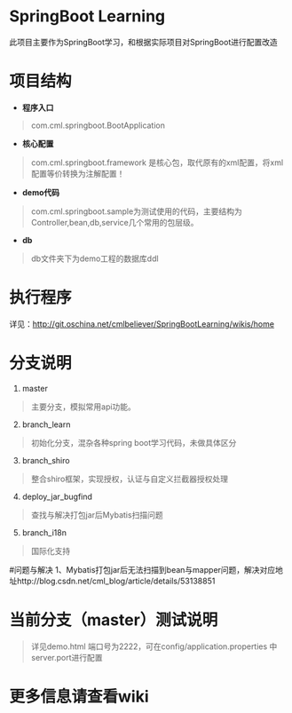 # SpringBoot Learning #

此项目主要作为SpringBoot学习，和根据实际项目对SpringBoot进行配置改造

# 项目结构 #
 - **程序入口**
> com.cml.springboot.BootApplication

 - **核心配置**
> com.cml.springboot.framework 是核心包，取代原有的xml配置，将xml配置等价转换为注解配置！ 

 - **demo代码**
> com.cml.springboot.sample为测试使用的代码，主要结构为Controller,bean,db,service几个常用的包层级。

 - **db**
> db文件夹下为demo工程的数据库ddl

# 执行程序 #
 详见：http://git.oschina.net/cmlbeliever/SpringBootLearning/wikis/home

# 分支说明 #

 1. master 

 >    主要分支，模拟常用api功能。

 2. branch_learn

  >   初始化分支，混杂各种spring boot学习代码，未做具体区分

 3. branch_shiro
    
  >   整合shiro框架，实现授权，认证与自定义拦截器授权处理
  
 4. deploy_jar_bugfind 
    
  >   查找与解决打包jar后Mybatis扫描问题
  
 5. branch_i18n 
    
  >   国际化支持
  
#问题与解决
1、Mybatis打包jar后无法扫描到bean与mapper问题，解决对应地址http://blog.csdn.net/cml_blog/article/details/53138851

# 当前分支（master）测试说明 #
  >  详见demo.html
  >   端口号为2222，可在config/application.properties 中server.port进行配置  

# 更多信息请查看wiki #
  

